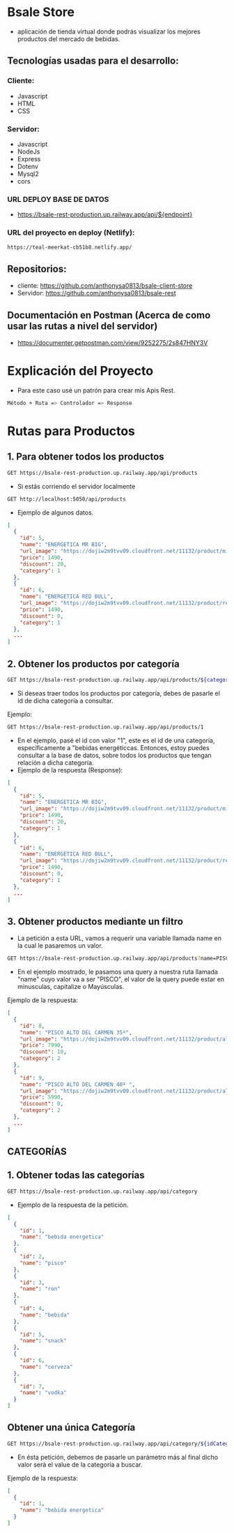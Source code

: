 # Bsale Store

- aplicación de tienda virtual donde podrás visualizar los mejores productos del mercado de bebidas.

## Tecnologías usadas para el desarrollo:

### Cliente:

- Javascript
- HTML
- CSS

### Servidor:

- Javascript
- NodeJs
- Express
- Dotenv
- Mysql2
- cors

### URL DEPLOY BASE DE DATOS

- https://bsale-rest-production.up.railway.app/api/${endpoint}

### URL del proyecto en deploy (Netlify):

```bash
https://teal-meerkat-cb51b8.netlify.app/
```

## Repositorios:

- cliente: https://github.com/anthonysa0813/bsale-client-store
- Servidor: https://github.com/anthonysa0813/bsale-rest

## Documentación en Postman (Acerca de como usar las rutas a nivel del servidor)

- https://documenter.getpostman.com/view/9252275/2s847HNY3V

# Explicación del Proyecto

- Para este caso usé un patrón para crear mis Apis Rest.

```bash
Método + Ruta => Controlador => Response
```

# Rutas para Productos

## 1. Para obtener todos los productos

```bash
GET https://bsale-rest-production.up.railway.app/api/products
```

- Si estás corriendo el servidor localmente

```bash
GET http://localhost:5050/api/products
```

- Ejemplo de algunos datos.

```json
[
  {
    "id": 5,
    "name": "ENERGETICA MR BIG",
    "url_image": "https://dojiw2m9tvv09.cloudfront.net/11132/product/misterbig3308256.jpg",
    "price": 1490,
    "discount": 20,
    "category": 1
  },
  {
    "id": 6,
    "name": "ENERGETICA RED BULL",
    "url_image": "https://dojiw2m9tvv09.cloudfront.net/11132/product/redbull8381.jpg",
    "price": 1490,
    "discount": 0,
    "category": 1
  },
  ...
]
```

## 2. Obtener los productos por categoría

```bash
GET https://bsale-rest-production.up.railway.app/api/products/${categoryId}
```

- Si deseas traer todos los productos por categoría, debes de pasarle el id de dicha categoría a consultar.

Ejemplo:

```bash
GET https://bsale-rest-production.up.railway.app/api/products/1
```

- En el ejemplo, pasé el id con valor "1", este es el id de una categoría, específicamente a "bebidas energéticcas. Entonces, estoy puedes consultar a la base de datos, sobre todos los productos que tengan relación a dicha categoría.
- Ejemplo de la respuesta (Response):

```json
[
  {
    "id": 5,
    "name": "ENERGETICA MR BIG",
    "url_image": "https://dojiw2m9tvv09.cloudfront.net/11132/product/misterbig3308256.jpg",
    "price": 1490,
    "discount": 20,
    "category": 1
  },
  {
    "id": 6,
    "name": "ENERGETICA RED BULL",
    "url_image": "https://dojiw2m9tvv09.cloudfront.net/11132/product/redbull8381.jpg",
    "price": 1490,
    "discount": 0,
    "category": 1
  },
  ...
]
```

## 3. Obtener productos mediante un filtro

- La petición a esta URL, vamos a requerir una variable llamada name en la cual le pasaremos un valor.

```bash
GET https://bsale-rest-production.up.railway.app/api/products?name=PISCO
```

- En el ejemplo mostrado, le pasamos una query a nuestra ruta llamada "name" cuyo valor va a ser "PISCO", el valor de la query puede estar en minusculas, capitalize o Mayúsculas.

Ejemplo de la respuesta:

```json
[
  {
    "id": 8,
    "name": "PISCO ALTO DEL CARMEN 35º",
    "url_image": "https://dojiw2m9tvv09.cloudfront.net/11132/product/alto8532.jpg",
    "price": 7990,
    "discount": 10,
    "category": 2
  },
  {
    "id": 9,
    "name": "PISCO ALTO DEL CARMEN 40º ",
    "url_image": "https://dojiw2m9tvv09.cloudfront.net/11132/product/alto408581.jpg",
    "price": 5990,
    "discount": 0,
    "category": 2
  },
  ...
]
```

## CATEGORÍAS

## 1. Obtener todas las categorías

```bash
GET https://bsale-rest-production.up.railway.app/api/category
```

- Ejemplo de la respuesta de la petición.

```json
[
  {
    "id": 1,
    "name": "bebida energetica"
  },
  {
    "id": 2,
    "name": "pisco"
  },
  {
    "id": 3,
    "name": "ron"
  },
  {
    "id": 4,
    "name": "bebida"
  },
  {
    "id": 5,
    "name": "snack"
  },
  {
    "id": 6,
    "name": "cerveza"
  },
  {
    "id": 7,
    "name": "vodka"
  }
]
```

## Obtener una única Categoría

```bash
GET https://bsale-rest-production.up.railway.app/api/category/${idCategory}
```

- En ésta petición, debemos de pasarle un parámetro más al final dicho valor será el value de la categoría a buscar.

Ejemplo de la respuesta:

```json
[
  {
    "id": 1,
    "name": "bebida energetica"
  }
]
```
